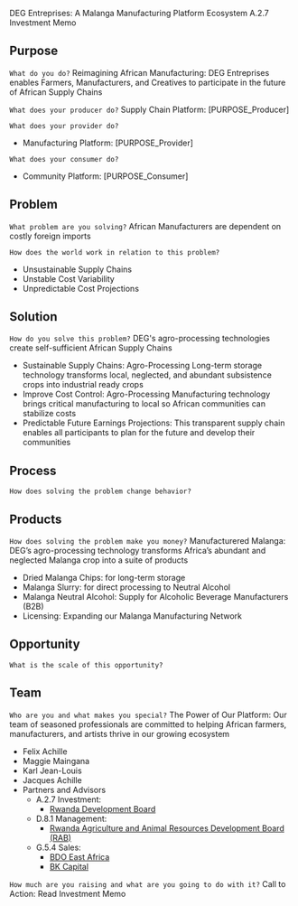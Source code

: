 DEG Entreprises: A Malanga Manufacturing Platform Ecosystem
A.2.7 Investment Memo  

## Purpose
`What do you do?`
Reimagining African Manufacturing: DEG Entreprises enables Farmers, Manufacturers, and Creatives to participate in the future of African Supply Chains

`What does your producer do?`
Supply Chain Platform: [PURPOSE_Producer]

`What does your provider do?`
- Manufacturing Platform: [PURPOSE_Provider]

`What does your consumer do?`
- Community Platform: [PURPOSE_Consumer]

## Problem
`What problem are you solving?`
African Manufacturers are dependent on costly foreign imports

`How does the world work in relation to this problem?`
- Unsustainable Supply Chains
- Unstable Cost Variability
- Unpredictable Cost Projections

## Solution
`How do you solve this problem?`
DEG's agro-processing technologies create self-sufficient African Supply Chains
- Sustainable Supply Chains: Agro-Processing Long-term storage technology transforms local, neglected, and abundant subsistence crops into industrial ready crops
- Improve Cost Control: Agro-Processing Manufacturing technology brings critical manufacturing to local so African communities can stabilize costs
- Predictable Future Earnings Projections: This transparent supply chain enables all participants to plan for the future and develop their communities

## Process
`How does solving the problem change behavior?`

## Products
`How does solving the problem make you money?`
Manufacturered Malanga: DEG’s agro-processing technology transforms Africa’s abundant and neglected Malanga crop into a suite of products
- Dried Malanga Chips: for long-term storage
- Malanga Slurry: for direct processing to Neutral Alcohol
- Malanga Neutral Alcohol: Supply for Alcoholic Beverage Manufacturers (B2B)
- Licensing: Expanding our Malanga Manufacturing Network

## Opportunity
`What is the scale of this opportunity?`

## Team
`Who are you and what makes you special?`
The Power of Our Platform: Our team of seasoned professionals are committed to helping African farmers, manufacturers, and artists thrive in our growing ecosystem
- Felix Achille
- Maggie Maingana
- Karl Jean-Louis
- Jacques Achille
- Partners and Advisors
  - A.2.7 Investment:
    - [Rwanda Development Board](https://rdb.rw)
  - D.8.1 Management:
    - [Rwanda Agriculture and Animal Resources Development Board (RAB)](https://www.rab.gov.rw)
  - G.5.4 Sales:
    - [BDO East Africa](https://www.bdo-ea.com/en-gb/bdo-east-africa)
    - [BK Capital](https://bkcapital.rw)

`How much are you raising and what are you going to do with it?`
Call to Action: Read Investment Memo
